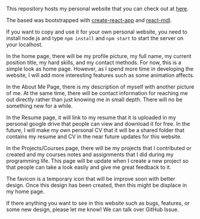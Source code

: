 This repository hosts my personal website that you can check out at [here](mrkangs.net). 

The based was bootstrapped with [create-react-app](https://facebook.github.io/create-react-app/) and [react-mdl](https://tleunen.github.io/react-mdl/components/).

If you want to copy and use it for your own personal website, you need to install node.js and type ```npm install``` and ```npm start``` to start the server on your localhost. 

In the home page, there will be my profile picture, my full name, my current position title, my hard skills, and my contact methods.
For now, this is a simple look as home page. However, as I spend more time in developing the website, I will add more interesting features such as some animation affects.

In the About Me Page, there is my description of myself with another picture of me. At the same time, there will be contact information for reaching me out directly rather than just knowing me in small depth. 
There will no be something new for a while. 

In the Resume page, it will link to my resume that it is uploaded in my personal google drive that people can view and download it for free.
In the future, I will make my own personal CV that it will be a shared folder that contains my resume and CV in the near future updates for this website.

In the Projects/Courses page, there will be my projects that I contributed or created and my courses notes and assignments that I did during my programming life. 
This page will be update when I create a new project so that people can take a look easily and give me great feedback to it. 

The favicon is a temporary icon that will be improve soon with better design. Once this design has been created, then this might be displace in my home page. 

If there anything you want to see in this website such as bugs, features, or some new design, please let me know! We can talk over GitHub Issue.